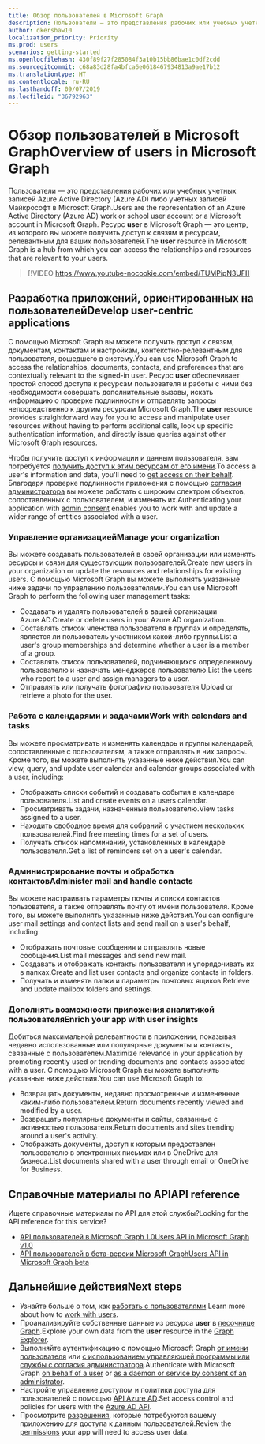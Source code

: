 ```yaml
---
title: Обзор пользователей в Microsoft Graph
description: Пользователи — это представления рабочих или учебных учетных записей Azure Active Directory (Azure AD) либо учетных записей Майкрософт в Microsoft Graph. Ресурс **user** в Microsoft Graph — это центр, из которого вы можете получить доступ к связям и ресурсам, релевантным для ваших пользователей.
author: dkershaw10
localization_priority: Priority
ms.prod: users
scenarios: getting-started
ms.openlocfilehash: 430f89f27f285084f3a10b15bb86bae1c0df2cdd
ms.sourcegitcommit: c68a83d28fa4bfca6e0618467934813a9ae17b12
ms.translationtype: HT
ms.contentlocale: ru-RU
ms.lasthandoff: 09/07/2019
ms.locfileid: "36792963"
---
```

# <a name="overview-of-users-in-microsoft-graph"></a><span data-ttu-id="33c7d-104">Обзор пользователей в Microsoft Graph</span><span class="sxs-lookup"><span data-stu-id="33c7d-104">Overview of users in Microsoft Graph</span></span>

<span data-ttu-id="33c7d-105">Пользователи — это представления рабочих или учебных учетных записей Azure Active Directory (Azure AD) либо учетных записей Майкрософт в Microsoft Graph.</span><span class="sxs-lookup"><span data-stu-id="33c7d-105">Users are the representation of an Azure Active Directory (Azure AD) work or school user account or a Microsoft account in Microsoft Graph.</span></span> <span data-ttu-id="33c7d-106">Ресурс **user** в Microsoft Graph — это центр, из которого вы можете получить доступ к связям и ресурсам, релевантным для ваших пользователей.</span><span class="sxs-lookup"><span data-stu-id="33c7d-106">The **user** resource in Microsoft Graph is a hub from which you can access the relationships and resources that are relevant to your users.</span></span>

> [!VIDEO https://www.youtube-nocookie.com/embed/TUMPipN3UFI]

## <a name="develop-user-centric-applications"></a><span data-ttu-id="33c7d-107">Разработка приложений, ориентированных на пользователей</span><span class="sxs-lookup"><span data-stu-id="33c7d-107">Develop user-centric applications</span></span>

<span data-ttu-id="33c7d-108">С помощью Microsoft Graph вы можете получить доступ к связям, документам, контактам и настройкам, контекстно-релевантным для пользователя, вошедшего в систему.</span><span class="sxs-lookup"><span data-stu-id="33c7d-108">You can use Microsoft Graph to access the relationships, documents, contacts, and preferences that are contextually relevant to the signed-in user.</span></span> <span data-ttu-id="33c7d-109">Ресурс **user** обеспечивает простой способ доступа к ресурсам пользователя и работы с ними без необходимости совершать дополнительные вызовы, искать информацию о проверке подлинности и отправлять запросы непосредственно к другим ресурсам Microsoft Graph.</span><span class="sxs-lookup"><span data-stu-id="33c7d-109">The **user** resource provides straightforward way for you to access and manipulate user resources without having to perform additional calls, look up specific authentication information, and directly issue queries against other Microsoft Graph resources.</span></span>

<span data-ttu-id="33c7d-110">Чтобы получить доступ к информации и данным пользователя, вам потребуется [получить доступ к этим ресурсам от его имени](auth-v2-user.md).</span><span class="sxs-lookup"><span data-stu-id="33c7d-110">To access a user's information and data, you'll need to [get access on their behalf](auth-v2-user.md).</span></span> <span data-ttu-id="33c7d-111">Благодаря проверке подлинности приложения с помощью [согласия администратора](permissions-reference.md) вы можете работать с широким спектром объектов, сопоставленных с пользователем, и изменять их.</span><span class="sxs-lookup"><span data-stu-id="33c7d-111">Authenticating your application with [admin consent](permissions-reference.md) enables you to work with and update a wider range of entities associated with a user.</span></span>

### <a name="manage-your-organization"></a><span data-ttu-id="33c7d-112">Управление организацией</span><span class="sxs-lookup"><span data-stu-id="33c7d-112">Manage your organization</span></span>

<span data-ttu-id="33c7d-113">Вы можете создавать пользователей в своей организации или изменять ресурсы и связи для существующих пользователей.</span><span class="sxs-lookup"><span data-stu-id="33c7d-113">Create new users in your organization or update the resources and relationships for existing users.</span></span> <span data-ttu-id="33c7d-114">С помощью Microsoft Graph вы можете выполнять указанные ниже задачи по управлению пользователями.</span><span class="sxs-lookup"><span data-stu-id="33c7d-114">You can use Microsoft Graph to perform the following user management tasks:</span></span> 

- <span data-ttu-id="33c7d-115">Создавать и удалять пользователей в вашей организации Azure AD.</span><span class="sxs-lookup"><span data-stu-id="33c7d-115">Create or delete users in your Azure AD organization.</span></span>
- <span data-ttu-id="33c7d-116">Составлять список членства пользователя в группах и определять, является ли пользователь участником какой-либо группы.</span><span class="sxs-lookup"><span data-stu-id="33c7d-116">List a user's group memberships and determine whether a user is a member of a group.</span></span>
- <span data-ttu-id="33c7d-117">Составлять список пользователей, подчиняющихся определенному пользователю и назначать менеджеров пользователю.</span><span class="sxs-lookup"><span data-stu-id="33c7d-117">List the users who report to a user and assign managers to a user.</span></span>
- <span data-ttu-id="33c7d-118">Отправлять или получать фотографию пользователя.</span><span class="sxs-lookup"><span data-stu-id="33c7d-118">Upload or retrieve a photo for the user.</span></span>

### <a name="work-with-calendars-and-tasks"></a><span data-ttu-id="33c7d-119">Работа с календарями и задачами</span><span class="sxs-lookup"><span data-stu-id="33c7d-119">Work with calendars and tasks</span></span>

<span data-ttu-id="33c7d-120">Вы можете просматривать и изменять календарь и группы календарей, сопоставленные с пользователям, а также отправлять в них запросы. Кроме того, вы можете выполнять указанные ниже действия.</span><span class="sxs-lookup"><span data-stu-id="33c7d-120">You can view, query, and update user calendar and calendar groups associated with a user, including:</span></span>

- <span data-ttu-id="33c7d-121">Отображать списки событий и создавать события в календаре пользователя.</span><span class="sxs-lookup"><span data-stu-id="33c7d-121">List and create events on a users calendar.</span></span>
- <span data-ttu-id="33c7d-122">Просматривать задачи, назначенные пользователю.</span><span class="sxs-lookup"><span data-stu-id="33c7d-122">View tasks assigned to a user.</span></span>
- <span data-ttu-id="33c7d-123">Находить свободное время для собраний с участием нескольких пользователей.</span><span class="sxs-lookup"><span data-stu-id="33c7d-123">Find free meeting times for a set of users.</span></span>
- <span data-ttu-id="33c7d-124">Получать список напоминаний, установленных в календаре пользователя.</span><span class="sxs-lookup"><span data-stu-id="33c7d-124">Get a list of reminders set on a user's calendar.</span></span>

### <a name="administer-mail-and-handle-contacts"></a><span data-ttu-id="33c7d-125">Администрирование почты и обработка контактов</span><span class="sxs-lookup"><span data-stu-id="33c7d-125">Administer mail and handle contacts</span></span>

<span data-ttu-id="33c7d-126">Вы можете настраивать параметры почты и списки контактов пользователя, а также отправлять почту от имени пользователя. Кроме того, вы можете выполнять указанные ниже действия.</span><span class="sxs-lookup"><span data-stu-id="33c7d-126">You can configure user mail settings and contact lists and send mail on a user's behalf, including:</span></span>

- <span data-ttu-id="33c7d-127">Отображать почтовые сообщения и отправлять новые сообщения.</span><span class="sxs-lookup"><span data-stu-id="33c7d-127">List mail messages and send new mail.</span></span>
- <span data-ttu-id="33c7d-128">Создавать и отображать контакты пользователя и упорядочивать их в папках.</span><span class="sxs-lookup"><span data-stu-id="33c7d-128">Create and list user contacts and organize contacts in folders.</span></span>
- <span data-ttu-id="33c7d-129">Получать и изменять папки и параметры почтовых ящиков.</span><span class="sxs-lookup"><span data-stu-id="33c7d-129">Retrieve and update mailbox folders and settings.</span></span>

### <a name="enrich-your-app-with-user-insights"></a><span data-ttu-id="33c7d-130">Дополнять возможности приложения аналитикой пользователя</span><span class="sxs-lookup"><span data-stu-id="33c7d-130">Enrich your app with user insights</span></span>

<span data-ttu-id="33c7d-131">Добиться максимальной релевантности в приложении, показывая недавно использованные или популярные документы и контакты, связанные с пользователем.</span><span class="sxs-lookup"><span data-stu-id="33c7d-131">Maximize relevance in your application by promoting recently used or trending documents and contacts associated with a user.</span></span> <span data-ttu-id="33c7d-132">С помощью Microsoft Graph вы можете выполнять указанные ниже действия.</span><span class="sxs-lookup"><span data-stu-id="33c7d-132">You can use Microsoft Graph to:</span></span>

- <span data-ttu-id="33c7d-133">Возвращать документы, недавно просмотренные и измененные каким-либо пользователем.</span><span class="sxs-lookup"><span data-stu-id="33c7d-133">Return documents recently viewed and modified by a user.</span></span>
- <span data-ttu-id="33c7d-134">Возвращать популярные документы и сайты, связанные с активностью пользователя.</span><span class="sxs-lookup"><span data-stu-id="33c7d-134">Return documents and sites trending around a user's activity.</span></span>
- <span data-ttu-id="33c7d-135">Отображать документы, доступ к которым предоставлен пользователю в электронных письмах или в OneDrive для бизнеса.</span><span class="sxs-lookup"><span data-stu-id="33c7d-135">List documents shared with a user through email or OneDrive for Business.</span></span>

## <a name="api-reference"></a><span data-ttu-id="33c7d-136">Справочные материалы по API</span><span class="sxs-lookup"><span data-stu-id="33c7d-136">API reference</span></span>
<span data-ttu-id="33c7d-137">Ищете справочные материалы по API для этой службы?</span><span class="sxs-lookup"><span data-stu-id="33c7d-137">Looking for the API reference for this service?</span></span>

- [<span data-ttu-id="33c7d-138">API пользователей в Microsoft Graph 1.0</span><span class="sxs-lookup"><span data-stu-id="33c7d-138">Users API in Microsoft Graph v1.0</span></span>](/graph/api/resources/users?view=graph-rest-1.0)
- [<span data-ttu-id="33c7d-139">API пользователей в бета-версии Microsoft Graph</span><span class="sxs-lookup"><span data-stu-id="33c7d-139">Users API in Microsoft Graph beta</span></span>](/graph/api/resources/users?view=graph-rest-beta)

## <a name="next-steps"></a><span data-ttu-id="33c7d-140">Дальнейшие действия</span><span class="sxs-lookup"><span data-stu-id="33c7d-140">Next steps</span></span>

- <span data-ttu-id="33c7d-141">Узнайте больше о том, как [работать с пользователями](/graph/api/resources/users?view=graph-rest-1.0).</span><span class="sxs-lookup"><span data-stu-id="33c7d-141">Learn more about how to [work with users](/graph/api/resources/users?view=graph-rest-1.0).</span></span>
- <span data-ttu-id="33c7d-142">Проанализируйте собственные данные из ресурса **user** в [песочнице Graph](https://developer.microsoft.com/graph/graph-explorer).</span><span class="sxs-lookup"><span data-stu-id="33c7d-142">Explore your own data from the **user** resource in the [Graph Explorer](https://developer.microsoft.com/graph/graph-explorer).</span></span>
- <span data-ttu-id="33c7d-143">Выполняйте аутентификацию с помощью Microsoft Graph [от имени пользователя](auth-v2-user.md) или [с использованием управляющей программы или службы с согласия администратора](auth-v2-service.md).</span><span class="sxs-lookup"><span data-stu-id="33c7d-143">Authenticate with Microsoft Graph [on behalf of a user](auth-v2-user.md) or [as a daemon or service by consent of an administrator](auth-v2-service.md).</span></span>
- <span data-ttu-id="33c7d-144">Настройте управление доступом и политики доступа для пользователей с помощью [API Azure AD](/graph/api/resources/azure-ad-overview?view=graph-rest-1.0).</span><span class="sxs-lookup"><span data-stu-id="33c7d-144">Set access control and policies for users with the [Azure AD API](/graph/api/resources/azure-ad-overview?view=graph-rest-1.0).</span></span>
- <span data-ttu-id="33c7d-145">Просмотрите [разрешения](permissions-reference.md), которые потребуются вашему приложению для доступа к данным пользователей.</span><span class="sxs-lookup"><span data-stu-id="33c7d-145">Review the [permissions](permissions-reference.md) your app will need to access user data.</span></span> 
<!-- This isn't really a next step; let's remove to keep the list of links concise.>
- Stay up to date with Microsoft Graph [changelog](changelog.md).
-->
